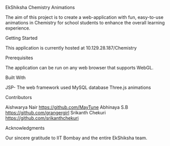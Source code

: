 EkShiksha Chemistry Animations

The aim of this project is to create a web-application with fun, easy-to-use animations in Chemistry for school students to enhance the overall learning experience.

Getting Started

This application is currently hosted at 10.129.28.187/Chemistry

Prerequisites

The application can be run on any web browser that supports WebGL.

Built With

JSP- The web framework used
MySQL database
Three.js animations

Contributors

Aishwarya Nair      https://github.com/MayTune
Abhinaya S.B        https://github.com/grangergirl
Srikanth Chekuri    https://github.com/srikanthchekuri

Acknowledgments

Our sincere gratitude to IIT Bombay and the entire EkShiksha team.

